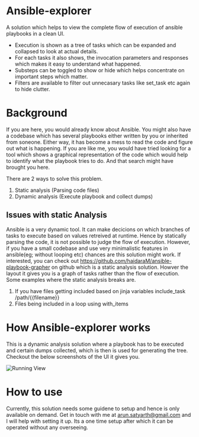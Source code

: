 # Ansible-explorer
A solution which helps to view the complete flow of execution of ansible playbooks in a clean UI. 

- Execution is shown as a tree of tasks which can be expanded and collapsed to look at actual details.
- For each tasks it also shows, the invocation parameters and responses which makes it easy to understand what happened.
- Substeps can be toggled to show or hide which helps concentrate on important steps which matter.
- Filters are available to filter out unnecasary tasks like set_task  etc again to hide clutter.

# Background
If you are here, you would already know about Ansible. You might also have a codebase which has several playbooks either written by you or inherited from soneone. Either way, it has become a mess to read the code and figure out what is happening. If you are like me, you would have tried looking for a tool which shows a graphical representation of the code which would help to identify what the playbook tries to do. And that search might have brought you here.   

There are 2 ways to solve this problem. 
1. Static analysis (Parsing code files)
2. Dynamic analysis (Execute playbook and collect dumps)

## Issues with static Analysis
Ansible is a very dynamic tool. It can make decicions on which branches of tasks to execute based on values retreived at runtime. Hence by statically parsing the code, it is not possible to judge the flow of execution. 
However, if you have a small codebase and use very minimalistic features in ansible(eg; without looping etc) chances are this solution might work. 
If interested, you can check out https://github.com/haidaraM/ansible-playbook-grapher on github  which is a static analysis solution. Howver the layout it gives you is a graph of tasks rather than the flow of execution.
Some examples where the static analysis breaks are.
1. If you have files getting included based on jinja variables
   include_task  /path/{{filename}}
2. Files being included in a loop using with_items

# How Ansible-explorer works
This is a dynamic analysis solution where a playbook has to be executed and certain dumps collected, which is then is used for generating the tree. Checkout the below screenshots of the UI it gives you.


![Running View](https://github.com/arunsatyarth/OneMiner/blob/master/Screenshots/1.PNG)

# How to use
Currently, this solution needs some guidene to setup and hence is only available on demand. Get in touch with me at arun.satyarth@gmail.com and I will help with setting it up. Its a one time setup after which it can be operated without any overseeing. 

